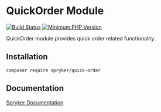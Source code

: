 # QuickOrder Module
[![Build Status](https://travis-ci.org/spryker/quick-order.svg)](https://travis-ci.org/spryker/quick-order)
[![Minimum PHP Version](https://img.shields.io/badge/php-%3E%3D%207.3-8892BF.svg)](https://php.net/)

QuickOrder module provides quick order related functionality.

## Installation

```
composer require spryker/quick-order
```

## Documentation

[Spryker Documentation](https://academy.spryker.com/developing_with_spryker/module_guide/modules.html)
